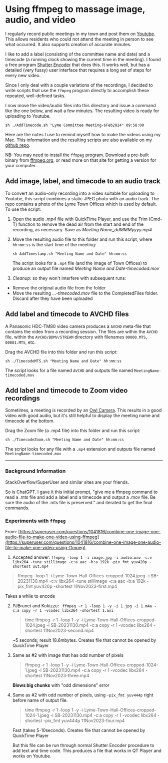 # Using ffmpeg to massage image, audio, and video

I regularly record public meetings in my town and post them on
[Youtube](https://www.youtube.com/playlist?list=PLhg_eBomuA8iBIXkkRjULVbqunRqsnHWc).
This allows residents who could not attend the meeting in person to see
what occurred. It also supports creation of accurate minutes. 

I like to add a label (consisting of the committee name and date) and a timecode (a running clock showing the current time in the meeting).
I found a free program [Shutter Encoder](https://shutterencoder.com)
that does this. It works well, but has a detailed (very fussy) user interface
that requires a long set of steps for every new video.

Since I only deal with a couple variations of the recordings,
I decided to write scripts that use the `ffmpeg` program directly
to accomplish these repeated, well-defined tasks.

I now move the video/audio files into this directory
and issue a command like the one below, and wait a few minutes.
The resulting video is ready for uploading to Youtube.

```
sh ./AddTimecode.sh "Lyme Committee Meeting-6Feb2024" 09:58:00
```

Here are the notes I use to remind myself how to make the videos using my Mac.
This information and the resulting scripts are also available on my
[github repo](https://github.com/richb-hanover/FFMPEG-ImagePlusAudio).

NB: You may need to install the `ffmpeg` program. Download a pre-built binary 
from [ffmpeg.org](https://ffmpeg.org//download.html#build-mac),
or read more on that site for getting a version for your computer.

## Add image, label, and timecode to an audio track
To convert an audio-only recording into a video suitable for uploading
to Youtube, this script combines a static JPEG photo with an audio track.
The repo contains a photo of the Lyme Town Offices which is used by default.
To use the script:

1. Open the audio _.mp4_ file with QuickTime Player,
and use the Trim (Cmd-T) function to remove the dead air
from the start and end of the recording,
as necessary. Save as _Meeting Name\_ddMMMyyyy.mp4_
2. Move the resulting audio file to this folder and
run this script, where `hh:mm:ss` is the start time of the meeting:

   ```
   sh AddTimestamp.sh "Meeting Name and Date" hh:mm:ss
   ```
   The script looks for a `.mp4` file (and the image of Town Offices)
   to produce an output file named _Meeting Name and Date-timecoded.mov_
3. _Cleanup:_ so they won't interfere with subsequent runs:
  - Remove the original audio file from the folder
  - Move the resulting _...-timecoded.mov_ file to the CompletedFiles folder.
  Discard after they have been uploaded

## Add label and timecode to AVCHD files

A Panasonic HDC-TM80 video camera produces a `AVCHD` meta-file
that contains the video from a recording session.
The files are within the `AVCHD` file, within the `AVCHD/BDMV/STREAM` directory
with filenames `00000.MTS`, `00001.MTS`, etc.

Drag the AVCHD file into this folder and run this script:

```
sh ./TimecodeMTS.sh "Meeting Name and Date" hh:mm:ss
```

The script looks for a file named `AVCHD` and
outputs file named `MeetingName-timecoded.mov`

## Add label and timecode to Zoom video recordings

Sometimes, a meeting is recorded by an
[Owl Camera](https://www.amazon.com/Owl-360-Degree-Conference-Microphone-Automatic/dp/B0B193JVDJ/ref=sr_1_1).
This results in a good video with good audio,
but it's still helpful to display 
the meeting name and timecode at the bottom.

Drag the Zoom file (a .mp4 file) into this folder and run this script:

```
sh ./TimecodeZoom.sh "Meeting Name and Date" hh:mm:ss
```

The script looks for any file with a `.mp4` extension and
outputs file named `MeetingName-timecoded.mov`

------
### Background Information

StackOverflow/SuperUser and similar sites are your friends.

So is ChatGPT. I gave it this initial prompt,
"give me a ffmpeg command to read a .mts file and add a label and a timecode and output a .mov file. Be sure the audio of the .mts file is preserved." and iterated to get the final commands.

### Experiments with `ffmpeg`
From: [https://superuser.com/questions/1041816/combine-one-image-one-audio-file-to-make-one-video-using-ffmpeg](https://superuser.com/questions/1041816/combine-one-image-one-audio-file-to-make-one-video-using-ffmpeg)

1.  Accepted answer:
`ffmpeg -loop 1 -i image.jpg -i audio.wav -c:v libx264 -tune stillimage -c:a aac -b:a 192k -pix_fmt yuv420p -shortest out.mp4`

   > ffmpeg -loop 1 -i Lyme-Town-Hall-Offices-cropped-1024.jpeg -i SB-20231130.mp4 -c:v libx264 -tune stillimage -c:a aac -b:a 192k -pix_fmt yuv420p -shortest 11Nov2023-first.mp4
   
   Takes a while to encode

2. PJBrunet and Kokizzu:
` ffmpeg -r 1 -loop 1 -y -i 1.jpg -i 1.m4a -c:a copy -r 1 -vcodec libx264 -shortest 1.avi`

   > time ffmpeg -r 1 -loop 1 -y -i Lyme-Town-Hall-Offices-cropped-1024.jpeg -i SB-20231130.mp4 -c:a copy -r 1 -vcodec libx264 -shortest 11Nov2023-second.mp4

   ~5 seconds; result 18.6mbytes.
   Creates file that cannot be opened by QuickTime Player

3. Same as #2 with image that has odd number of pixels

   > ffmpeg -r 1 -loop 1 -y -i Lyme-Town-Hall-Offices-cropped-1024-1.jpeg -i SB-20231130.mp4 -c:a copy -r 1 -vcodec libx264 -shortest 11Nov2023-three.mp4

   **Blows big chunks** with "odd dimensions" error

4. Same as #2 with odd number of pixels, using `-pix_fmt yuv444p` right before name of output file.

   > time ffmpeg -r 1 -loop 1 -y  -i Lyme-Town-Hall-Offices-cropped-1024-1.jpeg -i SB-20231130.mp4 -c:a copy -r 1 -vcodec libx264 -shortest -pix_fmt yuv444p 11Nov2023-four.mp4
   
   Fast (takes 5-10seconds). Creates file that cannot be opened by QuickTime Player
   
   But this file can be run through normal Shutter Encoder procedure to add text and time code. This produces a file that works in QT Player and works on Youtube.

